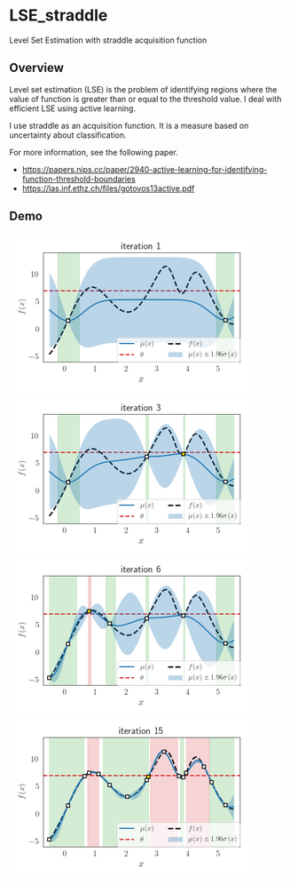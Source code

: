 # LSE_straddle
Level Set Estimation with straddle acquisition function

## Overview
Level set estimation (LSE) is the problem of identifying regions where the value of function is greater than or equal to the threshold value.
I deal with efficient LSE using active learning.

I use straddle as an acquisition function.
It is a measure based on uncertainty about classification.

For more information, see the following paper.
- https://papers.nips.cc/paper/2940-active-learning-for-identifying-function-threshold-boundaries
- https://las.inf.ethz.ch/files/gotovos13active.pdf

## Demo
![iteration1](https://github.com/SK-tklab/LSE_straddle/blob/main/image/LSE_1.png)
![iteration3](https://github.com/SK-tklab/LSE_straddle/blob/main/image/LSE_3.png)
![iteration6](https://github.com/SK-tklab/LSE_straddle/blob/main/image/LSE_6.png)
![iteration15](https://github.com/SK-tklab/LSE_straddle/blob/main/image/LSE_15.png)
